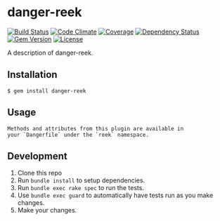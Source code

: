 # danger-reek

[![Build Status](https://img.shields.io/travis/blooper05/danger-reek.svg)](https://travis-ci.org/blooper05/danger-reek)
[![Code Climate](https://img.shields.io/codeclimate/github/blooper05/danger-reek.svg)](https://codeclimate.com/github/blooper05/danger-reek)
[![Coverage](https://img.shields.io/codeclimate/coverage/github/blooper05/danger-reek.svg)](https://codeclimate.com/github/blooper05/danger-reek)
[![Dependency Status](https://img.shields.io/gemnasium/blooper05/danger-reek.svg)](https://gemnasium.com/blooper05/danger-reek)
[![Gem Version](https://img.shields.io/gem/v/danger-reek.svg)](https://rubygems.org/gems/danger-reek)
[![License](https://img.shields.io/github/license/blooper05/danger-reek.svg)](https://github.com/blooper05/danger-reek/blob/master/LICENSE)

A description of danger-reek.

## Installation

    $ gem install danger-reek

## Usage

    Methods and attributes from this plugin are available in
    your `Dangerfile` under the `reek` namespace.

## Development

1. Clone this repo
2. Run `bundle install` to setup dependencies.
3. Run `bundle exec rake spec` to run the tests.
4. Use `bundle exec guard` to automatically have tests run as you make changes.
5. Make your changes.

